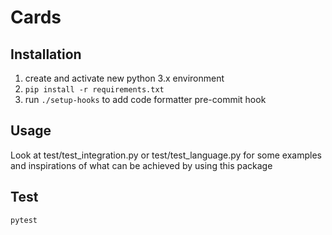# Cards

## Installation
1. create and activate new python 3.x environment
2. `pip install -r requirements.txt`
3. run `./setup-hooks` to add code formatter pre-commit hook

## Usage
Look at test/test_integration.py or test/test_language.py for some examples and inspirations of what can be
achieved by using this package

## Test

`pytest`
